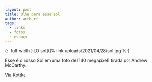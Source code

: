 ```yaml
---
layout: post
title: Olhe para esse sol
author: arthurf
tags:
  - links
  - fotos
  - espaço
---
```


{: .full-width }
[O sol]({% link uploads/2021/04/28/sol.jpg %})

Esse é o nosso Sol em uma foto de [140 megapixel] tirada por Andrew McCarthy.

Via [Kottke](https://kottke.org/21/04/lets-bask-in-this-photo-of-the-sun).
